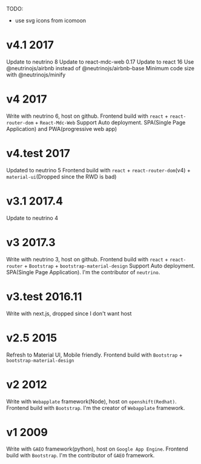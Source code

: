 TODO:
* use svg icons from icomoon

# v4.1 2017
Update to neutrino 8
Update to react-mdc-web 0.17
Update to react 16
Use @neutrinojs/airbnb instead of @neutrinojs/airbnb-base
Minimum code size with @neutrinojs/minify

# v4 2017
Write with neutrino 6, host on github.
Frontend build with `react` + `react-router-dom` + `React-Mdc-Web`
Support Auto deployment.
SPA(Single Page Application) and PWA(progressive web app)

# v4.test 2017
Updated to neutrino 5
Frontend build with `react` + `react-router-dom`(v4) + `material-ui`(Dropped since the RWD is bad)

# v3.1 2017.4
Update to neutrino 4

# v3 2017.3
Write with neutrino 3, host on github.
Frontend build with `react` + `react-router` + `Bootstrap` + `bootstrap-material-design`
Support Auto deployment.
SPA(Single Page Application).
I'm the contributor of `neutrino`.

# v3.test 2016.11
Write with next.js, dropped since I don't want host 

# v2.5 2015
Refresh to Material UI, Mobile friendly.
Frontend build with `Bootstrap` + `bootstrap-material-design`

# v2 2012
Write with `Webapplate` framework(Node), host on `openshift(Redhat)`.
Frontend build with `Bootstrap`.
I'm the creator of `Webapplate` framework.

# v1 2009
Write with `GAEO` framework(python), host on `Google App Engine`.
Frontend build with `Bootstrap`.
I'm the contributor of `GAEO` framework.
